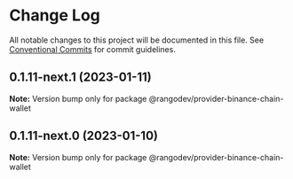# Change Log

All notable changes to this project will be documented in this file.
See [Conventional Commits](https://conventionalcommits.org) for commit guidelines.

## 0.1.11-next.1 (2023-01-11)

**Note:** Version bump only for package @rangodev/provider-binance-chain-wallet

## 0.1.11-next.0 (2023-01-10)

**Note:** Version bump only for package @rangodev/provider-binance-chain-wallet
